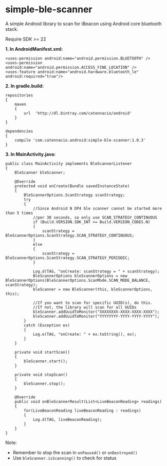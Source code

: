 # simple-ble-scanner

A simple Android library to scan for iBeacon using Android core bluetooth stack.

Require SDK >= 22


**1. In AndroidManifest.xml:**

    <uses-permission android:name="android.permission.BLUETOOTH" />
    <uses-permission android:name="android.permission.ACCESS_FINE_LOCATION" />
    <uses-feature android:name="android.hardware.bluetooth_le" android:required="true"/>

**2. In gradle.build:**

    repositories
    {
        maven
        {
            url  'http://dl.bintray.com/catennacio/android'
        }
    }

    dependencies
    {
        compile 'com.catennacio.android:simple-ble-scanner:1.0.3'
    }

 
**3. In MainActivity.java:**

    public class MainActivity implements BleScannerListener
    {
        BleScanner bleScanner;
        
        @Override
        protected void onCreate(Bundle savedInstanceState)
        {
            BleScannerOptions.ScanStrategy scanStrategy;
            try
            {
                //Since Android N DP4 ble scanner cannot be started more than 5 times 
                //per 30 seconds, so only use SCAN_STRATEGY_CONTINUOUS     
                if (Build.VERSION.SDK_INT >= Build.VERSION_CODES.N)
                {
                    scanStrategy = BleScannerOptions.ScanStrategy.SCAN_STRATEGY_CONTINUOUS;
                }
                else
                {
                    scanStrategy = BleScannerOptions.ScanStrategy.SCAN_STRATEGY_PERIODIC;
                }
              
                Log.d(TAG, "onCreate: scanStrategy = " + scanStrategy);
                BleScannerOptions bleScannerOptions = new BleScannerOptions(BleScannerOptions.ScanMode.SCAN_MODE_BALANCE, scanStrategy);
                bleScanner = new BleScanner(this, bleScannerOptions, this);
                              
                //If you want to scan for specific UUID(s), do this.
                //If not, the library will scan for all UUIDs
                bleScanner.addUuidToMonitor("XXXXXXXX-XXXX-XXXX-XXXX");
                bleScanner.addUuidToMonitor("YYYYYYYY-YYYY-YYYY-YYYY");
            }
            catch (Exception ex)
            {
                Log.e(TAG, "onCreate: " + ex.toString(), ex);
            }
        }
    
	    private void startScan()
	    {
	        bleScanner.start();
        }
      
        private void stopScan()
        {
            bleScanner.stop();
        }
	    
        @Override
        public void onBleScannerResult(List<LiveBeaconReading> readings)
        {
            for(LiveBeaconReading liveBeaconReading : readings)
            {
                Log.d(TAG, liveBeaconReading);
            }
        }
    }
    
 
 Note: 
 - Remember to stop the scan in `onPaused()` or `onDestroyed()`
 - Use `bleScanner.isScanning()` to check for status